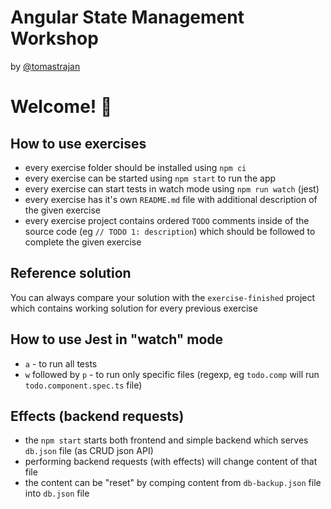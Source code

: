 # Angular State Management Workshop

by [@tomastrajan](https://twitter.com/tomastrajan)

# Welcome! 🤗

## How to use exercises

- every exercise folder should be installed using `npm ci`
- every exercise can be started using `npm start` to run the app
- every exercise can start tests in watch mode using `npm run watch` (jest)
- every exercise has it's own `README.md` file with additional description of the given exercise
- every exercise project contains ordered `TODO` comments inside of the source code (eg `// TODO 1: description`) which should be followed to complete the given exercise


## Reference solution
You can always compare your solution with the `exercise-finished` project which contains
working solution for every previous exercise


## How to use Jest in "watch" mode

- `a` - to run all tests
- `w` followed by `p` - to run only specific files (regexp, eg `todo.comp` will run `todo.component.spec.ts` file)


## Effects (backend requests)

- the `npm start` starts both frontend and simple backend which serves `db.json` file (as CRUD json API)
- performing backend requests (with effects) will change content of that file
- the content can be "reset" by comping content from `db-backup.json` file into `db.json` file
